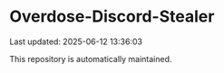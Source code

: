 # Overdose-Discord-Stealer

Last updated: 2025-06-12 13:36:03

This repository is automatically maintained.
